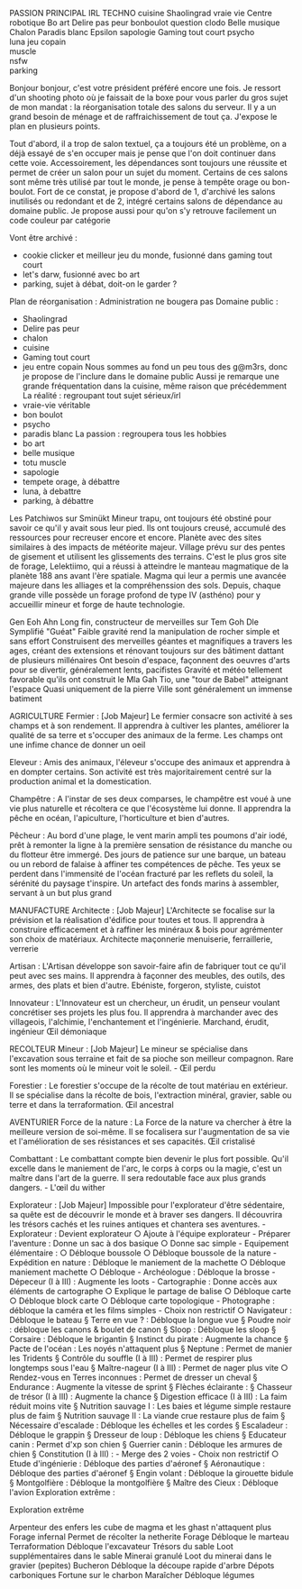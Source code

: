 PASSION  	 PRINCIPAL	IRL	TECHNO
cuisine  	Shaolingrad	vraie vie	Centre robotique
Bo art 	        Delire pas peur	bonboulot	question clodo
Belle musique	Chalon  	Paradis blanc	Epsilon
sapologie	Gaming tout court  psycho	
luna	        jeu copain		
muscle			
nsfw			
parking		

Bonjour bonjour, c'est votre président préféré encore une fois. Je ressort d'un shooting photo où je faissait de la boxe pour vous parler du gros sujet de mon mandat : la réorganisation totale des salons du serveur. Il y a un grand besoin de ménage et de raffraichissement de tout ça. J'expose le plan en plusieurs points.

Tout d'abord, il a trop de salon textuel, ça a toujours été un problème, on a déjà essayé de s'en occuper mais je pense que l'on doit continuer dans cette voie. Accessoirement, les dépendances sont toujours une réussite et permet de créer un salon pour un sujet du moment. Certains de ces salons sont même très utilisé par tout le monde, je pense à tempête orage ou bon-boulot.
Fort de ce constat, je propose d'abord de 1, d'archivé les salons inutilisés ou redondant et de 2, intégré certains salons de dépendance au domaine public. Je propose aussi pour qu'on s'y retrouve facilement un code couleur par catégorie

Vont être archivé :
- cookie clicker et meilleur jeu du monde, fusionné dans gaming tout court
- let's darw, fusionné avec bo art
- parking, sujet à débat, doit-on le garder ?

Plan de réorganisation :
Administration ne bougera pas
Domaine public :
- Shaolingrad
- Delire pas peur
- chalon
- cuisine
- Gaming tout court
- jeu entre copain
Nous sommes au fond un peu tous des g@m3rs, donc je propose de l'inclure dans le domaine public
Aussi je remarque une grande fréquentation dans la cuisine, même raison que précédemment
La réalité : regroupant tout sujet sérieux/irl
- vraie-vie véritable
- bon boulot
- psycho
- paradis blanc
La passion : regroupera tous les hobbies
- bo art
- belle musique
- totu muscle
- sapologie
- tempete orage, à débattre
- luna, à debattre
- parking, à débattre

Les Patchiwos sur Sminükt
Mineur trapu, ont toujours été obstiné pour savoir ce qu'il y avait sous leur pied. Ils ont toujours creusé, accumulé des ressources pour recreuser encore et encore. Planète avec des sites similaires à des impacts de météorite majeur.
Village prévu sur des pentes de gisement et utilisent les glissements des terrains. C'est le plus gros site de forage, Lelektiimo, qui a réussi à atteindre le manteau magmatique de la planète 188 ans avant l'ère spatiale. Magma qui leur a permis une avancée majeure dans les alliages et la compréhenssion des sols. Depuis, chaque grande ville possède un forage profond de type IV (asthéno) pour y accueillir mineur et forge de haute technologie. 

Gen Eoh Ahn 
Long fin, constructeur de merveilles sur Tem Goh Dle
Symplifié "Guéat"
Faible gravité rend la manipulation de rocher simple et sans effort
Construisent des merveilles géantes et magnifiques a travers les ages, créant des extensions et rénovant toujours sur des bâtiment dattant de plusieurs millénaires
Ont besoin d'espace, façonnent des oeuvres d'arts pour se divertir, généralement lents, pacifistes
Gravité et météo tellement favorable qu'ils ont construit le Mla Gah Tio, une "tour de Babel" atteignant l'espace
Quasi uniquement de la pierre
Ville sont généralement un immense batiment






AGRICULTURE
Fermier :  [Job Majeur] Le fermier consacre son activité à ses champs et à son rendement. Il apprendra à cultiver les plantes, améliorer la qualité de sa terre et s'occuper des animaux de la ferme.
Les champs ont une infime chance de donner un oeil

Eleveur : Amis des animaux, l'éleveur s'occupe des animaux et apprendra à en dompter certains. Son activité est très majoritairement centré sur la production animal et la domestication.


Champêtre : A l'instar de ses deux comparses, le champêtre est voué à une vie plus naturelle et récoltera ce que l'écosystème lui donne. Il apprendra la pêche en océan, l'apiculture, l'horticulture et bien d'autres.

Pêcheur : Au bord d'une plage, le vent marin ampli tes poumons d'air iodé, prêt à remonter la ligne à la première sensation de résistance du manche ou du flotteur être immergé. Des jours de patience sur une barque, un bateau ou un rebord de falaise à affiner tes compétences de pêche. Tes yeux se perdent dans l'immensité de l'océan fracturé par les reflets du soleil, la sérénité du paysage t'inspire. Un artefact des fonds marins à assembler, servant à un but plus grand

MANUFACTURE
Architecte : [Job Majeur] L'Architecte se focalise sur la prévision et la réalisation d'édifice pour toutes et tous. Il apprendra à construire efficacement et à raffiner les minéraux & bois pour agrémenter son choix de matériaux.
Architecte maçonnerie menuiserie, ferraillerie, verrerie

Artisan : L'Artisan développe son savoir-faire afin de fabriquer tout ce qu'il peut avec ses mains. Il apprendra à façonner des meubles, des outils, des armes, des plats et bien d'autre.
Ebéniste, forgeron, styliste, cuistot

Innovateur : L'Innovateur est un chercheur, un érudit, un penseur voulant concrétiser ses projets les plus fou. Il apprendra à marchander avec des villageois, l'alchimie, l'enchantement et l'ingénierie.
Marchand, érudit, ingénieur
Œil démoniaque

RECOLTEUR
Mineur : [Job Majeur] Le mineur se spécialise dans l'excavation sous terraine et fait de sa pioche son meilleur compagnon. Rare sont les moments où le mineur voit le soleil.
	- Œil perdu 

Forestier : Le forestier s'occupe de la récolte de tout matériau en extérieur. Il se spécialise dans la récolte de bois, l'extraction minéral, gravier, sable ou terre et dans la terraformation.
Œil ancestral

AVENTURIER
Force de la nature : La Force de la nature va chercher à être la meilleure version de soi-même. Il se focalisera sur l'augmentation de sa vie et l'amélioration de ses résistances et ses capacités. 
Œil cristalisé

Combattant : Le combattant compte bien devenir le plus fort possible. Qu'il excelle dans le maniement de l'arc, le corps à corps ou la magie, c'est un maître dans l'art de la guerre. Il sera redoutable face aux plus grands dangers.
	- L'œil du wither

Explorateur : [Job Majeur] Impossible pour l'explorateur d'être sédentaire, sa quête est de découvrir le monde et à braver ses dangers. Il découvrira les trésors cachés et les ruines antiques et chantera ses aventures.
	- Explorateur : Devient explorateur
		○ Ajoute à l'équipe explorateur
	- Préparer l'aventure : Donne un sac à dos basique
		○ Donne sac simple
	- Equipement élémentaire : 
		○ Débloque boussole
		○ Débloque boussole de la nature
	- Expédition en nature : Débloque le maniement de la machette
		○ Débloque maniement machette
		○ Débloque 
	- Archéologue : Débloque la brosse
	- Dépeceur (I à III) : Augmente les loots
	- Cartographie : Donne accès aux éléments de cartographe
		○ Explique le partage de balise
		○ Débloque carte
		○ Débloque block carte
		○ Débloque carte topologique
	- Photographe : débloque la caméra et les films simples
	- Choix non restrictif
		○ Navigateur : Débloque le bateau
			§ Terre en vue ? : Débloque la longue vue
			§ Poudre noir : débloque les canons & boulet de canon
			§ Sloop : Débloque les sloop
			§ Corsaire : Débloque le brigantin
			§ Instinct du pirate : Augmente la chance
			§ Pacte de l'océan : Les noyés n'attaquent plus
			§ Neptune : Permet de manier les Tridents
			§ Contrôle du souffle (I à III) : Permet de respirer plus longtemps sous l'eau
			§ Maître-nageur (I à III) : Permet de nager plus vite
		○ Rendez-vous en Terres inconnues : Permet de dresser un cheval
			§ Endurance : Augmente la vitesse de sprint
			§ Flèches éclairante : 
			§ Chasseur de trésor (I à III) : Augmente la chance
			§ Digestion efficace (I à III) : La faim réduit moins vite
			§ Nutrition sauvage I : Les baies et légume simple restaure plus de faim
			§ Nutrition sauvage II : La viande crue restaure plus de faim
			§ Nécessaire d'escalade : Débloque les échelles et les cordes
			§ Escaladeur : Débloque le grappin
			§ Dresseur de loup : Débloque les chiens
			§ Educateur canin : Permet d'xp son chien
			§ Guerrier canin : Débloque les armures de chien
			§ Constitution (I à III) : 
	- Merge des 2 voies
	- Choix non restrictif
		○ Etude d'ingénierie : Débloque des parties d'aéronef
			§ Aéronautique : Débloque des parties d'aéronef
			§ Engin volant : Débloque la girouette bidule
			§ Montgolfière : Débloque la montgolfière
			§ Maître des Cieux : Débloque l'avion
Exploration extrême : 

Exploration extrême	
	
Arpenteur des enfers	les cube de magma et les ghast n'attaquent plus
Forage infernal	Permet de récolter la netherite
Forage	Débloque le marteau
Terraformation	Débloque l'excavateur
Trésors du sable	Loot supplémentaires dans le sable
Minerai granulé	Loot du minerai dans le gravier (pepites)
Bucheron	Débloque la découpe rapide d'arbre
Dépots carboniques	Fortune sur le charbon
Maraîcher	Débloque légumes
